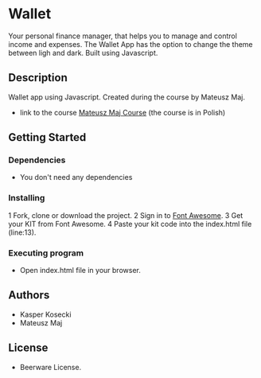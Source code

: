 # Wallet

Your personal finance manager, that helps you to manage and control income and expenses. The Wallet App has the option to change the theme between ligh and dark. Built using Javascript.

## Description

Wallet app using Javascript. Created during the course by Mateusz Maj.
* link to the course [Mateusz Maj Course](https://www.udemy.com/course/10-projektow-w-czystym-javascript-cz-1/) (the course is in Polish)

## Getting Started
### Dependencies

* You don't need any dependencies

### Installing

1 Fork, clone or download the project.
2 Sign in to [Font Awesome](https://fontawesome.com/).
3 Get your KIT from Font Awesome.
4 Paste your kit code into the index.html file (line:13).

### Executing program

* Open index.html file in your browser.

## Authors

* Kasper Kosecki
* Mateusz Maj

## License

* Beerware License.

